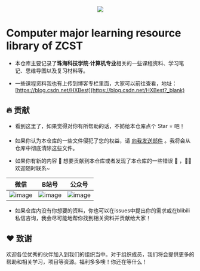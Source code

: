 <div align="center"><img src="https://avatars.githubusercontent.com/u/108621293?s=200&v=4"></div>

# Computer major learning resource library of ZCST

- 本仓库主要记录了**珠海科技学院·计算机专业**相关的一些课程资料、学习笔记、思维导图以及复习材料等。

- 一些课程资料我也有上传到博客专栏里面，大家可以前往查看，地址：[https://blog.csdn.net/HXBest](https://blog.csdn.net/HXBest?_blank)


## 🔥 贡献

- 看到这里了，如果觉得对你有所帮助的话，不妨给本仓库点个 Star ⭐ ️吧！

- 如果你认为本仓库的一些文件侵犯了您的权益，请 [向我发送邮件](172837855@qq.com) 。我将会从仓库中彻底清除这些文件。

- 如果你有新的内容 📜 想要贡献到本仓库或者发现了本仓库的一些错误 🐛 ，👏🏻 欢迎随时联系~

| 微信                                                         | B站号                                                       | 公众号                                                        |
| ------------------------------------------------------------ | ------------------------------------------------------------ | ------------------------------------------------------------ |
| ![image](https://img-blog.csdnimg.cn/img_convert/cece57138556f8ebe17ea8521e3114e1.png)  | ![image](https://img-blog.csdnimg.cn/img_convert/96321ca49ce798da3095c0cb4c2bcafa.png)| ![image](https://img-blog.csdnimg.cn/img_convert/4488f9f9de1c18bb21c82f5657598d0d.png)

- 如果仓库内没有你想要的资料，你也可以在issues中提出你的需求或在blibili私信咨询，我会尽可能地帮你找到相关资料并贡献给大家！

## ❤️ 致谢

欢迎各位优秀的伙伴加入到我们的组织当中。对于组织成员，我们将会提供更多的帮助和相关学习，项目等资源。福利多多噢！你还在等什么！

